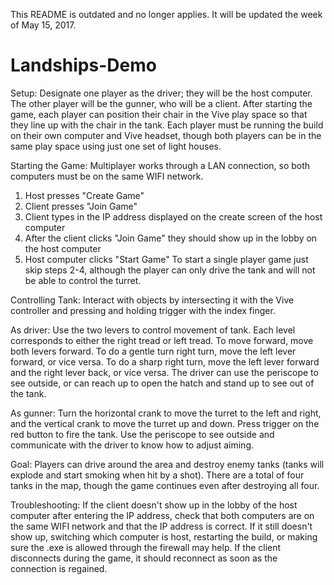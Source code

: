 This README is outdated and no longer applies. It will be updated the week of May 15, 2017. 


# Landships-Demo
Setup:
Designate one player as the driver; they will be the host computer. The other player will be the gunner, who will be a client. After starting the game, each player can position their chair in the Vive play space so that they line up with the chair in the tank. Each player must be running the build on their own computer and Vive headset, though both players can be in the same play space using just one set of light houses. 

Starting the Game:
Multiplayer works through a LAN connection, so both computers must be on the same WIFI network.
1. Host presses "Create Game"
2. Client presses "Join Game"
3. Client types in the IP address displayed on the create screen of the host computer
4. After the client clicks "Join Game" they should show up in the lobby on the host computer
5. Host computer clicks "Start Game"
To start a single player game just skip steps 2-4, although the player can only drive the tank and will not be able to control the turret. 

Controlling Tank:
Interact with objects by intersecting it with the Vive controller and pressing and holding trigger with the index finger. 

As driver:
Use the two levers to control movement of tank. Each level corresponds to either the right tread or left tread. To move forward, move both levers forward. To do a gentle turn right turn, move the left lever forward, or vice versa. To do a sharp right turn, move the left lever forward and the right lever back, or vice versa. The driver can use the periscope to see outside, or can reach up to open the hatch and stand up to see out of the tank. 

As gunner:
Turn the horizontal crank to move the turret to the left and right, and the vertical crank to move the turret up and down. Press trigger on the red button to fire the tank. Use the periscope to see outside and communicate with the driver to know how to adjust aiming. 

Goal:
Players can drive around the area and destroy enemy tanks (tanks will explode and start smoking when hit by a shot). There are a total of four tanks in the map, though the game continues even after destroying all four. 

Troubleshooting:
If the client doesn't show up in the lobby of the host computer after entering the IP address, check that both computers are on the same WIFI network and that the IP address is correct. If it still doesn't show up, switching which computer is host, restarting the build, or making sure the .exe is allowed through the firewall may help. If the client disconnects during the game, it should reconnect as soon as the connection is regained. 

